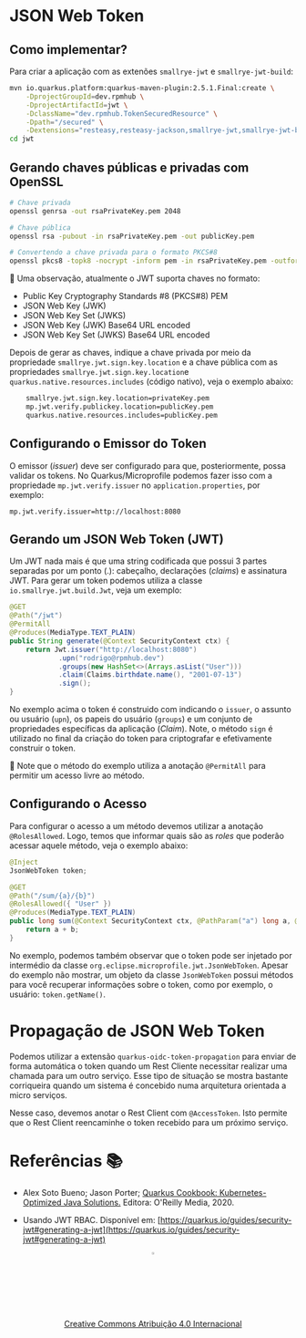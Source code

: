 # JSON Web Token

## Como implementar?

Para criar a aplicação com as extenões `smallrye-jwt` e `smallrye-jwt-build`:

```sh
mvn io.quarkus.platform:quarkus-maven-plugin:2.5.1.Final:create \
    -DprojectGroupId=dev.rpmhub \
    -DprojectArtifactId=jwt \
    -DclassName="dev.rpmhub.TokenSecuredResource" \
    -Dpath="/secured" \
    -Dextensions="resteasy,resteasy-jackson,smallrye-jwt,smallrye-jwt-build"
cd jwt
```

## Gerando chaves públicas e privadas com OpenSSL

```sh
# Chave privada
openssl genrsa -out rsaPrivateKey.pem 2048

# Chave pública
openssl rsa -pubout -in rsaPrivateKey.pem -out publicKey.pem

# Convertendo a chave privada para o formato PKCS#8
openssl pkcs8 -topk8 -nocrypt -inform pem -in rsaPrivateKey.pem -outform pem -out privateKey.pem
```

🚨 Uma observação, atualmente o JWT suporta chaves no formato:

* Public Key Cryptography Standards #8 (PKCS#8) PEM
* JSON Web Key (JWK)
* JSON Web Key Set (JWKS)
* JSON Web Key (JWK) Base64 URL encoded
* JSON Web Key Set (JWKS) Base64 URL encoded

Depois de gerar as chaves, indique a chave privada por meio da propriedade `smallrye.jwt.sign.key.location` e a chave pública com as propriedades `smallrye.jwt.sign.key.location`e  `quarkus.native.resources.includes` (código nativo), veja o exemplo abaixo:

```sh
    smallrye.jwt.sign.key.location=privateKey.pem
    mp.jwt.verify.publickey.location=publicKey.pem
    quarkus.native.resources.includes=publicKey.pem
```

## Configurando o Emissor do Token

O emissor (*issuer*) deve ser configurado para que, posteriormente, possa validar os tokens. No Quarkus/Microprofile podemos fazer isso com a propriedade `mp.jwt.verify.issuer` no `application.properties`, por exemplo:

    mp.jwt.verify.issuer=http://localhost:8080

## Gerando um JSON Web Token (JWT)

Um JWT nada mais é que uma string codificada que possui 3 partes separadas por um ponto (.): cabeçalho, declarações (*claims*) e assinatura JWT. Para gerar um token podemos utiliza a classe `io.smallrye.jwt.build.Jwt`, veja um exemplo:

```java
@GET
@Path("/jwt")
@PermitAll
@Produces(MediaType.TEXT_PLAIN)
public String generate(@Context SecurityContext ctx) {
    return Jwt.issuer("http://localhost:8080")
            .upn("rodrigo@rpmhub.dev")
            .groups(new HashSet<>(Arrays.asList("User")))
            .claim(Claims.birthdate.name(), "2001-07-13")
            .sign();
}
```

No exemplo acima o token é construido com indicando o `issuer`, o assunto ou usuário (`upn`), os papeis do usuário (`groups`) e um conjunto de propriedades específicas da aplicação (*Claim*). Note, o método `sign` é utilizado no final da criação do token para criptografar e efetivamente construir o token.

🚨 Note que o método do exemplo utiliza a anotação `@PermitAll` para permitir um acesso livre ao método.


## Configurando o Acesso

Para configurar o acesso a um método devemos utilizar a anotação `@RolesAllowed`. Logo, temos que informar quais são as *roles* que poderão acessar aquele método, veja o exemplo abaixo:

```java
@Inject
JsonWebToken token;

@GET
@Path("/sum/{a}/{b}")
@RolesAllowed({ "User" })
@Produces(MediaType.TEXT_PLAIN)
public long sum(@Context SecurityContext ctx, @PathParam("a") long a, @PathParam("b") long b) {
    return a + b;
}
```

No exemplo, podemos também observar que o token pode ser injetado por intermédio da classe `org.eclipse.microprofile.jwt.JsonWebToken`. Apesar do exemplo não mostrar, um objeto da classe `JsonWebToken` possui métodos para você recuperar informações sobre o token, como por exemplo, o usuário:  `token.getName()`.

# Propagação de JSON Web Token

Podemos utilizar a extensão `quarkus-oidc-token-propagation` para enviar de forma automática o token quando um Rest Cliente necessitar realizar uma chamada para um outro serviço. Esse tipo de situação se mostra bastante corriqueira quando um sistema é concebido numa arquitetura orientada a micro serviços.

Nesse caso, devemos anotar o Rest Client com `@AccessToken`. Isto permite que o Rest Client reencaminhe o token recebido para um próximo serviço.

# Referências 📚

* Alex Soto Bueno; Jason Porter; [Quarkus Cookbook: Kubernetes-Optimized Java Solutions.](https://www.amazon.com.br/gp/product/B08D364VMD/ref=as_li_tl?ie=UTF8&camp=1789&creative=9325&creativeASIN=B08D364VMD&linkCode=as2&tag=rpmhub-20&linkId=2f82a4bb959a1797ec9791e0af68d1af) Editora: O'Reilly Media, 2020.

* Usando JWT RBAC. Disponível em: [https://quarkus.io/guides/security-jwt#generating-a-jwt](https://quarkus.io/guides/security-jwt#generating-a-jwt)

<center>
<a href="https://rpmhub.dev" target="blanck"><img src="../../imgs/logo.png" alt="Rodrigo Prestes Machado" width="3%" height="3%" border=0 style="border:0; text-decoration:none; outline:none"></a><br/>
<a rel="license" href="http://creativecommons.org/licenses/by/4.0/">Creative Commons Atribuição 4.0 Internacional</a>
</center>